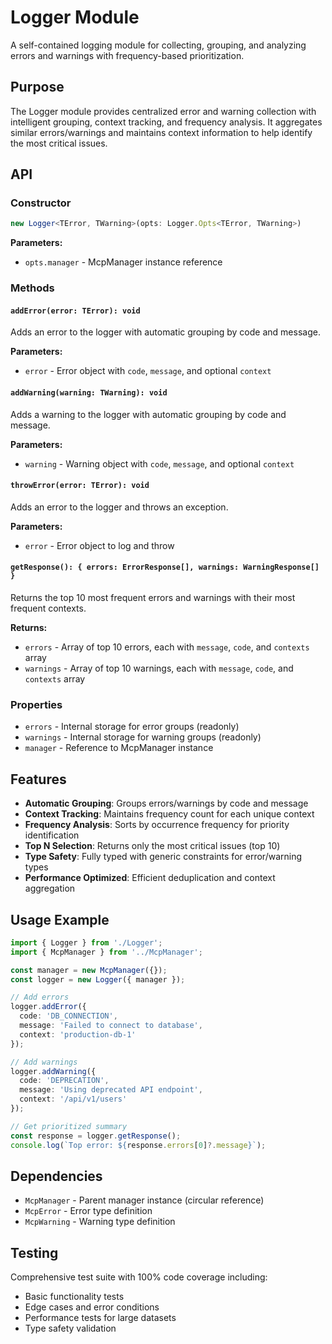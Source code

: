# Logger Module

A self-contained logging module for collecting, grouping, and analyzing errors and warnings with frequency-based prioritization.

## Purpose

The Logger module provides centralized error and warning collection with intelligent grouping, context tracking, and frequency analysis. It aggregates similar errors/warnings and maintains context information to help identify the most critical issues.

## API

### Constructor

```typescript
new Logger<TError, TWarning>(opts: Logger.Opts<TError, TWarning>)
```

**Parameters:**
- `opts.manager` - McpManager instance reference

### Methods

#### `addError(error: TError): void`
Adds an error to the logger with automatic grouping by code and message.

**Parameters:**
- `error` - Error object with `code`, `message`, and optional `context`

#### `addWarning(warning: TWarning): void`
Adds a warning to the logger with automatic grouping by code and message.

**Parameters:**
- `warning` - Warning object with `code`, `message`, and optional `context`

#### `throwError(error: TError): void`
Adds an error to the logger and throws an exception.

**Parameters:**
- `error` - Error object to log and throw

#### `getResponse(): { errors: ErrorResponse[], warnings: WarningResponse[] }`
Returns the top 10 most frequent errors and warnings with their most frequent contexts.

**Returns:**
- `errors` - Array of top 10 errors, each with `message`, `code`, and `contexts` array
- `warnings` - Array of top 10 warnings, each with `message`, `code`, and `contexts` array

### Properties

- `errors` - Internal storage for error groups (readonly)
- `warnings` - Internal storage for warning groups (readonly)
- `manager` - Reference to McpManager instance

## Features

- **Automatic Grouping**: Groups errors/warnings by code and message
- **Context Tracking**: Maintains frequency count for each unique context
- **Frequency Analysis**: Sorts by occurrence frequency for priority identification
- **Top N Selection**: Returns only the most critical issues (top 10)
- **Type Safety**: Fully typed with generic constraints for error/warning types
- **Performance Optimized**: Efficient deduplication and context aggregation

## Usage Example

```typescript
import { Logger } from './Logger';
import { McpManager } from '../McpManager';

const manager = new McpManager({});
const logger = new Logger({ manager });

// Add errors
logger.addError({ 
  code: 'DB_CONNECTION', 
  message: 'Failed to connect to database',
  context: 'production-db-1'
});

// Add warnings
logger.addWarning({
  code: 'DEPRECATION',
  message: 'Using deprecated API endpoint',
  context: '/api/v1/users'
});

// Get prioritized summary
const response = logger.getResponse();
console.log(`Top error: ${response.errors[0]?.message}`);
```

## Dependencies

- `McpManager` - Parent manager instance (circular reference)
- `McpError` - Error type definition
- `McpWarning` - Warning type definition

## Testing

Comprehensive test suite with 100% code coverage including:
- Basic functionality tests
- Edge cases and error conditions
- Performance tests for large datasets
- Type safety validation 